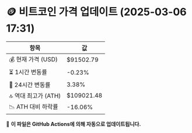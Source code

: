 # 🪙 비트코인 가격 업데이트 (2025-03-06 17:31)

| 항목                | 값 |
|--------------------|----------------|
| 💰 현재 가격 (USD) | $91502.79 |
| ⏳ 1시간 변동률    | -0.23% |
| 📆 24시간 변동률   | 3.38% |
| 🔝 역대 최고가 (ATH) | $109021.48 |
| 📉 ATH 대비 하락률 | -16.06% |

🔄 **이 파일은 GitHub Actions에 의해 자동으로 업데이트됩니다.**
